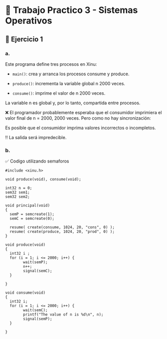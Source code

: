 # 📝 Trabajo Practico 3 - Sistemas Operativos
## 📍 Ejercicio 1
### a.
Este programa define tres procesos en Xinu:
- `main()`: crea y arranca los procesos consume y produce.

- `produce()`: incrementa la variable global n 2000 veces.

- `consume()`: imprime el valor de n 2000 veces.

La variable n es global y, por lo tanto, compartida entre procesos.

❌ El programador probablemente esperaba que el consumidor imprimiera el valor final de n = 2000, 2000 veces. Pero como no hay sincronización:

Es posible que el consumidor imprima valores incorrectos o incompletos.

‼️ La salida será impredecible.

### b.
✅ Codigo utilizando semaforos
```
#include <xinu.h>

void produce(void), consume(void);

int32 n = 0;
sem32 sem1;
sem32 sem2;

void principal(void)
{
  semP = semcreate(1);
  semC = semcreate(0);

  resume( create(consume, 1024, 20, "cons", 0) );
  resume( create(produce, 1024, 20, "prod", 0) );
}

void produce(void)
{
  int32 i ;
  for (i = 1; i <= 2000; i++) {
        wait(semP);  
        n++;
        signal(semC); 
  }
  
}

void consume(void)
{
  int32 i;
  for (i = 1; i <= 2000; i++) {
        wait(semC);   
        printf("The value of n is %d\n", n);
        signal(semP); 
  }

}
```



